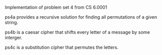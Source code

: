 Implementation of problem set 4 from CS 6.0001

ps4a provides a recursive solution for finding all permutations of a given string.

ps4b is a caesar cipher that shifts every letter of a message by some interger. 

ps4c is a substitution cipher that permutes the letters.
